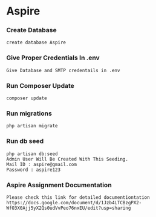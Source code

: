 # Aspire

### Create Database
    create database Aspire

### Give Proper Credentials In .env
    Give Database and SMTP credentails in .env

### Run Composer Update
    composer update

### Run migrations
    php artisan migrate

### Run db seed
    php artisan db:seed
    Admin User Will Be Created With This Seeding.
    Mail ID : aspire@gmail.com 
    Password : aspire123
    
### Aspire Assignment Documentation
    Please check this link for detailed documentiontation
    https://docs.google.com/document/d/1Jzb4LTCBzgPX2-WfO3X0Ajj5yX2Qs0udVvPeo76nxEU/edit?usp=sharing
